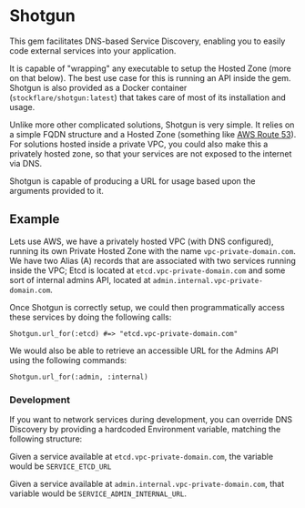 # Shotgun

This gem facilitates DNS-based Service Discovery, enabling you to easily code external services into your application.

It is capable of "wrapping" any executable to setup the Hosted Zone (more on that below). The best use case for this is running an API inside the gem. Shotgun is also provided as a Docker container (`stockflare/shotgun:latest`) that takes care of most of its installation and usage.

Unlike more other complicated solutions, Shotgun is very simple. It relies on a simple FQDN structure and a Hosted Zone (something like [AWS Route 53](http://aws.amazon.com/route53/)). For solutions hosted inside a private VPC, you could also make this a privately hosted zone, so that your services are not exposed to the internet via DNS.

Shotgun is capable of producing a URL for usage based upon the arguments provided to it.

## Example

Lets use AWS, we have a privately hosted VPC (with DNS configured), running its own Private Hosted Zone with the name `vpc-private-domain.com`. We have two Alias (A) records that are associated with two services running inside the VPC; Etcd is located at `etcd.vpc-private-domain.com` and some sort of internal admins API, located at `admin.internal.vpc-private-domain.com`.

Once Shotgun is correctly setup, we could then programmatically access these services by doing the following calls:

```
Shotgun.url_for(:etcd) #=> "etcd.vpc-private-domain.com"
```

We would also be able to retrieve an accessible URL for the Admins API using the following commands:

```
Shotgun.url_for(:admin, :internal)
```

### Development

If you want to network services during development, you can override DNS Discovery by providing a hardcoded Environment variable, matching the following structure:

Given a service available at `etcd.vpc-private-domain.com`, the variable would be `SERVICE_ETCD_URL`

Given a service available at `admin.internal.vpc-private-domain.com`, that variable would be `SERVICE_ADMIN_INTERNAL_URL`.
